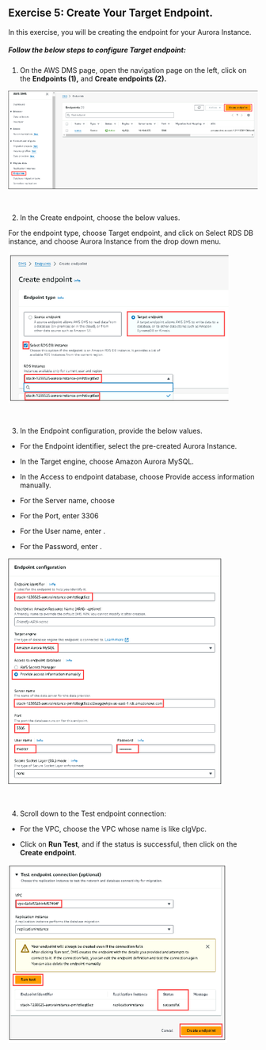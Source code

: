 ## Exercise 5: Create Your Target Endpoint.
In this exercise, you will be creating the endpoint for your Aurora Instance.

##### Follow the below steps to configure Target endpoint:

1. On the AWS DMS page, open the navigation page on the left, click on the **Endpoints (1),** and **Create endpoints (2).**

![](./screen/Screenshot_39.png)

<br>

2. In the Create endpoint, choose the below values.

For the endpoint type, choose Target endpoint, and click on Select RDS DB instance, and choose Aurora Instance from the drop down menu.

![](./screen/Screenshot_40.png)

<br>

3. In the Endpoint configuration, provide the below values.

- For the Endpoint identifier, select the pre-created Aurora Instance.

- In the Target engine, choose Amazon Aurora MySQL.

- In the Access to endpoint database, choose Provide access information manually.

- For the Server name, choose

- For the Port, enter 3306

- For the User name, enter .

- For the Password, enter .

![](./screen/Screenshot_41.png)

<br>

4. Scroll down to the Test endpoint connection:

- For the VPC, choose the VPC whose name is like clgVpc.

- Click on **Run Test**, and if the status is successful, then click on the **Create endpoint**.

![](./screen/Screenshot_42.png)
